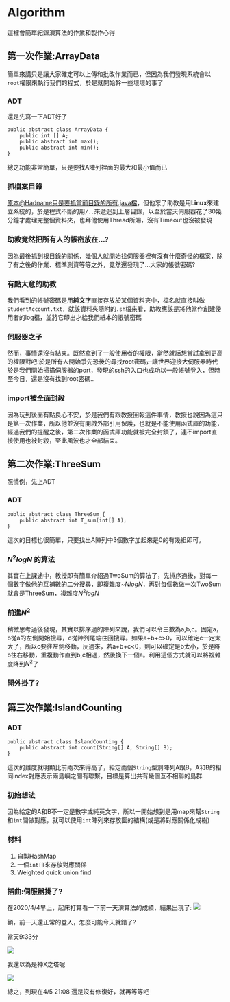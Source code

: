 # Algorithm

這裡會簡單紀錄演算法的作業和製作心得

## 第一次作業:ArrayData

簡單來講只是讓大家確定可以上傳和批改作業而已，但因為我們發現系統會以`root`權限來執行我們的程式，於是就開始幹一些壞壞的事了

### ADT
還是先寫一下ADT好了
```java=
public abstract class ArrayData {
	public int [] A;
	public abstract int max();
	public abstract int min();
}
```
總之功能非常簡單，只是要找A陣列裡面的最大和最小值而已

### 抓檔案目錄

原本@Hadname只是要抓當前目錄的所有.java檔，但他忘了助教是用**Linux**來建立系統的，於是程式不斷的用`/..`來遞迴到上層目錄，以至於當天伺服器花了30幾分鐘才處理完整個資料夾，也拜他使用Thread所賜，沒有Timeout也沒被發現

### 助教竟然把所有人的帳密放在...?

因為最後抓到根目錄的關係，幾個人就開始找伺服器裡有沒有什麼奇怪的檔案，除了有之後的作業、標準測資等等之外，竟然還發現了...大家的帳號密碼?

### 有點大意的助教

我們看到的帳號密碼是用**純文字**直接存放於某個資料夾中，檔名就直接叫做`StudentAccount.txt`，就該資料夾隨附的`.sh`檔來看，助教應該是將他當作創建使用者的log檔，並將它印出才給我們紙本的帳號密碼

### 伺服器之子

然而，事情還沒有結束。既然拿到了一般使用者的權限，當然就話想嘗試拿到更高的權限對吧!~~於是所有人開始爭先恐後的尋找root密碼，讓世界迎接大伺服器時代~~ 於是我們開始掃描伺服器的port，發現的ssh的入口也成功以一般帳號登入，但時至今日，還是沒有找到root密碼..

### import被全面封殺

因為玩到後面有點良心不安，於是我們有跟教授回報這件事情，教授也說因為這只是第一次作業，所以他並沒有開啟外部引用保護，也就是不能使用函式庫的功能，經過我們的提醒之後，第二次作業的函式庫功能就被完全封鎖了，連不import直接使用也被封殺，至此風波也才全部結束。

## 第二次作業:ThreeSum

照慣例，先上ADT

### ADT
```java=
public abstract class ThreeSum {
	public abstract int T_sum(int[] A);
}
```

這次的目標也很簡單，只要找出A陣列中3個數字加起來是0的有幾組即可。

### $N^2logN$ 的算法

其實在上課途中，教授即有簡單介紹過TwoSum的算法了，先排序過後，對每一個數字做他的互補數的二分搜尋，即複雜度~$NlogN$，再對每個數做一次TwoSum就會是ThreeSum，複雜度$N^2logN$

### 前進$N^2$

稍微思考過後發現，其實以排序過的陣列來說，我們可以令三數為a,b,c。固定a，b從a的左側開始搜尋，c從陣列尾端往回搜尋。如果a+b+c>0，可以確定c一定太大了，所以c要往左側移動，反過來，若a+b+c<0，則可以確定是b太小，於是將b往右移動，重複動作直到b,c相遇，然後換下一個a。利用這個方式就可以將複雜度降到$N^2$了

### 開外掛了?



## 第三次作業:IslandCounting

### ADT

```java=
public abstract class IslandCounting {
	public abstract int count(String[] A, String[] B);
}
```
這次的難度就明顯比前兩次來得高了，給定兩個`String`型別陣列A跟B，A和B的相同index對應表示兩島嶼之間有聯繫，目標是算出共有幾個互不相聯的島群

### 初始想法

因為給定的A和B不一定是數字或純英文字，所以一開始想到是用map來幫`String`和`int`間做對應，就可以使用`int`陣列來存放圖的結構(或是將對應關係化成樹)

### 材料

1. 自製HashMap
2. 一個`int[]`來存放對應關係
3. Weighted quick union find

### 插曲:伺服器掛了?

在2020/4/4早上，起床打算看一下前一天演算法的成績，結果出現了:
![](https://i.imgur.com/IDFK2jo.png)

額，前一天還正常的登入，怎麼可能今天就錯了?<br>

當天9:33分

![](https://i.imgur.com/Wdn6u1h.png)

我還以為是神X之塔呢

![](https://i.imgur.com/xtUuX4S.png)

總之，到現在4/5 21:08 還是沒有修復好，就再等等吧
